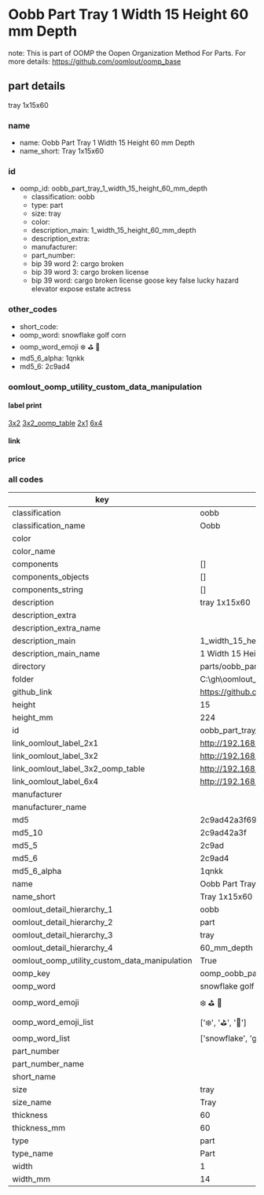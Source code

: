 # Oobb Part Tray 1 Width 15 Height 60 mm Depth  

note: This is part of OOMP the Oopen Organization Method For Parts. For more details: https://github.com/oomlout/oomp_base

##  part details
  



tray 1x15x60



### name
* name: Oobb Part Tray 1 Width 15 Height 60 mm Depth
* name_short: Tray 1x15x60 
### id
* oomp_id: oobb_part_tray_1_width_15_height_60_mm_depth
  * classification: oobb
  * type: part
  * size: tray
  * color: 
  * description_main: 1_width_15_height_60_mm_depth
  * description_extra: 
  * manufacturer: 
  * part_number: 
  * bip 39 word 2: cargo broken
  * bip 39 word 3: cargo broken license
  * bip 39 word: cargo broken license goose key false lucky hazard elevator expose estate actress

### other_codes
* short_code: 
* oomp_word: snowflake golf corn
* oomp_word_emoji :snowflake: :golf: :corn:
* md5_6_alpha: 1qnkk
* md5_6: 2c9ad4






### oomlout_oomp_utility_custom_data_manipulation
#### label print
[3x2](http://192.168.1.245:1112/?label=oomp%201qnkk)
[3x2_oomp_table](http://192.168.1.108:1112/?label=oomp%201qnkk)
[2x1](http://192.168.1.242:1112/?label=oomp%201qnkk)
[6x4](http://192.168.1.55:1112/?label=oomp%201qnkk)    

#### link

                              

#### price







### all codes 
| key | value |  
| --- | --- |  
| classification | oobb |  
| classification_name | Oobb |  
| color |  |  
| color_name |  |  
| components | [] |  
| components_objects | [] |  
| components_string | [] |  
| description | tray 1x15x60 |  
| description_extra |  |  
| description_extra_name |  |  
| description_main | 1_width_15_height_60_mm_depth |  
| description_main_name | 1 Width 15 Height 60 mm Depth |  
| directory | parts/oobb_part_tray_1_width_15_height_60_mm_depth |  
| folder | C:\gh\oomlout_oobb_version_4_generated_parts\things\oobb_part_tray_1_width_15_height_60_mm_depth |  
| github_link | https://github.com/oomlout/oomlout_oomp_part_src/tree/main/parts/oobb_part_tray_1_width_15_height_60_mm_depth |  
| height | 15 |  
| height_mm | 224 |  
| id | oobb_part_tray_1_width_15_height_60_mm_depth |  
| link_oomlout_label_2x1 | http://192.168.1.242:1112/?label=oomp%201qnkk |  
| link_oomlout_label_3x2 | http://192.168.1.245:1112/?label=oomp%201qnkk |  
| link_oomlout_label_3x2_oomp_table | http://192.168.1.108:1112/?label=oomp%201qnkk |  
| link_oomlout_label_6x4 | http://192.168.1.55:1112/?label=oomp%201qnkk |  
| manufacturer |  |  
| manufacturer_name |  |  
| md5 | 2c9ad42a3f69f095493d064902472115 |  
| md5_10 | 2c9ad42a3f |  
| md5_5 | 2c9ad |  
| md5_6 | 2c9ad4 |  
| md5_6_alpha | 1qnkk |  
| name | Oobb Part Tray 1 Width 15 Height 60 mm Depth |  
| name_short | Tray 1x15x60  |  
| oomlout_detail_hierarchy_1 | oobb |  
| oomlout_detail_hierarchy_2 | part |  
| oomlout_detail_hierarchy_3 | tray |  
| oomlout_detail_hierarchy_4 | 60_mm_depth |  
| oomlout_oomp_utility_custom_data_manipulation | True |  
| oomp_key | oomp_oobb_part_tray_1_width_15_height_60_mm_depth |  
| oomp_word | snowflake golf corn |  
| oomp_word_emoji | :snowflake: :golf: :corn: |  
| oomp_word_emoji_list | [':snowflake:', ':golf:', ':corn:'] |  
| oomp_word_list | ['snowflake', 'golf', 'corn'] |  
| part_number |  |  
| part_number_name |  |  
| short_name |  |  
| size | tray |  
| size_name | Tray |  
| thickness | 60 |  
| thickness_mm | 60 |  
| type | part |  
| type_name | Part |  
| width | 1 |  
| width_mm | 14 |  
